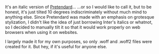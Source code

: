 It's an italic version of <a href="https://github.com/orioncactus/pretendard">Pretendard</a>...
...or so I would like to call it, but to be honest, it's just tilted 10 degrees indiscriminately without much mind to anything else.
Since Pretendard was made with an emphasis on grotesque stylization, I didn't like the idea of just borrowing Inter's italics or whatnot, so I decided to manually tilt it so that it would work properly on web browsers when using it on websites.

I largely made it for my own purposes, so only .woff and .woff2 files were created for it.
But hey, if it's useful for anyone else.
